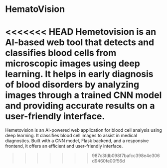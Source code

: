 # HematoVision
<<<<<<< HEAD
**Hemetovision** is an AI-based web tool that detects and classifies blood cells from microscopic images using deep learning. It helps in early diagnosis of blood disorders by analyzing images through a trained CNN model and providing accurate results on a user-friendly interface.
=======
Hemetovision is an AI-powered web application for blood cell analysis using deep learning. It classifies blood cell images to assist in medical diagnostics. Built with a CNN model, Flask backend, and a responsive frontend, it offers an efficient and user-friendly interface.
>>>>>>> 987c3fdb098f7bafcc398e4e306d9460fe00f56d
